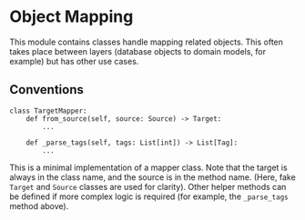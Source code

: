 # Object Mapping

This module contains classes handle mapping related objects. This often takes place between layers (database objects to domain models, for example) but has other use cases.

## Conventions
```
class TargetMapper:
    def from_source(self, source: Source) -> Target:
        ...
    
    def _parse_tags(self, tags: List[int]) -> List[Tag]:
        ...
```

This is a minimal implementation of a mapper class. Note that the target is always in the class name, and the source is in the method name. (Here, fake `Target` and `Source` classes are used for clarity). Other helper methods can be defined if more complex logic is required (for example, the `_parse_tags` method above).